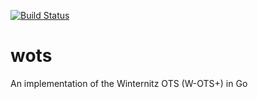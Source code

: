 [![Build Status](https://travis-ci.org/Re0h/wotsp.svg?branch=master)](https://travis-ci.org/Re0h/wotsp)

# wots
An implementation of the Winternitz OTS (W-OTS+) in Go
